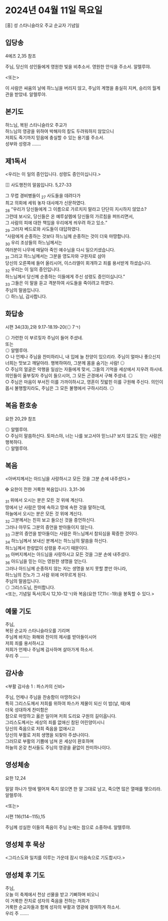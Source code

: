 # 2024년 04월 11일 목요일

[홍] 성 스타니슬라오 주교 순교자 기념일  


## 입당송

4에즈 2,35 참조

주님, 당신의 성인들에게 영원한 빛을 비추소서. 영원한 안식을 주소서. 알렐루야.  
  
<또는>  
  
이 사람은 싸움의 날에 하느님을 버리지 않고, 주님의 계명을 충실히 지켜, 승리의 월계관을 받았네. 알렐루야.  
## 본기도

하느님, 복된 스타니슬라오 주교가  
하느님의 영광을 위하여 박해자의 칼도 두려워하지 않았으니  
저희도 죽기까지 믿음에 충실할 수 있는 용기를 주소서.  
성부와 성령과 …….  
  
## 제1독서

<우리는 이 일의 증인입니다. 성령도 증인이십니다.>

▥ 사도행전의 말씀입니다. 5,27-33

그 무렵 경비병들이 <sub>27</sub> 사도들을 데려다가  
최고 의회에 세워 놓자 대사제가 신문하였다.  
<sub>28</sub> “우리가 당신들에게 그 이름으로 가르치지 말라고 단단히 지시하지 않았소?  
그런데 보시오, 당신들은 온 예루살렘에 당신들의 가르침을 퍼뜨리면서,  
그 사람의 피에 대한 책임을 우리에게 씌우려 하고 있소.”  
<sub>29</sub> 그러자 베드로와 사도들이 대답하였다.  
“사람에게 순종하는 것보다 하느님께 순종하는 것이 더욱 마땅합니다.  
<sub>30</sub> 우리 조상들의 하느님께서는  
여러분이 나무에 매달아 죽인 예수님을 다시 일으키셨습니다.  
<sub>31</sub> 그리고 하느님께서는 그분을 영도자와 구원자로 삼아  
당신의 오른쪽에 들어 올리시어, 이스라엘이 회개하고 죄를 용서받게 하셨습니다.  
<sub>32</sub> 우리는 이 일의 증인입니다.  
하느님께서 당신께 순종하는 이들에게 주신 성령도 증인이십니다.”  
<sub>33</sub> 그들은 이 말을 듣고 격분하여 사도들을 죽이려고 하였다.  
주님의 말씀입니다.  
◎ 하느님, 감사합니다.  
  
## 화답송

시편 34(33),2와 9.17-18.19-20(◎ 7ㄱ)

◎ 가련한 이 부르짖자 주님이 들어 주셨네.  
또는  
◎ 알렐루야.  
○ 나 언제나 주님을 찬미하리니, 내 입에 늘 찬양이 있으리라. 주님이 얼마나 좋으신지 너희는 맛보고 깨달아라. 행복하여라, 그분께 몸을 숨기는 사람! ◎  
○ 주님의 얼굴은 악행을 일삼는 자들에게 맞서, 그들의 기억을 세상에서 지우려 하시네. 의인들이 울부짖자 주님이 들으시어, 그 모든 곤경에서 구해 주셨네. ◎  
○ 주님은 마음이 부서진 이를 가까이하시고, 영혼이 짓밟힌 이를 구원해 주신다. 의인이 몹시 불행할지라도, 주님은 그 모든 불행에서 구하시리라. ◎  
  
## 복음 환호송

요한 20,29 참조

◎ 알렐루야.  
○ 주님이 말씀하신다. 토마스야, 너는 나를 보고서야 믿느냐? 보지 않고도 믿는 사람은 행복하다.  
◎ 알렐루야.  
  
## 복음

<아버지께서는 아드님을 사랑하시고 모든 것을 그분 손에 내주셨다.>

✠ 요한이 전한 거룩한 복음입니다. 3,31-36

<sub>31</sub> 위에서 오시는 분은 모든 것 위에 계신다.  
땅에서 난 사람은 땅에 속하고 땅에 속한 것을 말하는데,  
하늘에서 오시는 분은 모든 것 위에 계신다.  
<sub>32</sub> 그분께서는 친히 보고 들으신 것을 증언하신다.  
그러나 아무도 그분의 증언을 받아들이지 않는다.  
<sub>33</sub> 그분의 증언을 받아들이는 사람은 하느님께서 참되심을 확증한 것이다.  
<sub>34</sub> 하느님께서 보내신 분께서는 하느님의 말씀을 하신다.  
하느님께서 한량없이 성령을 주시기 때문이다.  
<sub>35</sub> 아버지께서는 아드님을 사랑하시고 모든 것을 그분 손에 내주셨다.  
<sub>36</sub> 아드님을 믿는 이는 영원한 생명을 얻는다.  
그러나 아드님께 순종하지 않는 자는 생명을 보지 못할 뿐만 아니라,  
하느님의 진노가 그 사람 위에 머무르게 된다.  
주님의 말씀입니다.  
◎ 그리스도님, 찬미합니다.  
<또는, 기념일 독서(묵시 12,10-12ㄱ)와 복음(요한 17,11ㄷ-19)을 봉독할 수 있다.>  
  
## 예물 기도

주님,  
복된 순교자 스타니슬라오를 기리며  
주님께 바치는 화해와 찬미의 제사를 받아들이시어  
저희 죄를 용서하시고  
저희가 언제나 주님께 감사하며 살아가게 하소서.  
우리 주 …….  
  
## 감사송

<부활 감사송 1 : 파스카의 신비>

주님, 언제나 주님을 찬송함이 마땅하오나  
특히 그리스도께서 저희를 위하여 파스카 제물이 되신 이 밤(날, 때)에  
더욱 성대하게 찬미함은  
참으로 마땅하고 옳은 일이며 저희 도리요 구원의 길이옵니다.  
그리스도께서는 세상의 죄를 없애신 참된 어린양이시니  
당신의 죽음으로 저희 죽음을 없애시고  
당신의 부활로 저희 생명을 되찾아 주셨나이다.  
그러므로 부활의 기쁨에 넘쳐 온 세상이 환호하며  
하늘의 온갖 천사들도 주님의 영광을 끝없이 찬미하나이다.  
  
## 영성체송

요한 12,24

밀알 하나가 땅에 떨어져 죽지 않으면 한 알 그대로 남고, 죽으면 많은 열매를 맺으리라. 알렐루야.  
  
<또는>  
  
시편 116(114─115),15  
  
주님께 성실한 이들의 죽음이 주님 눈에는 참으로 소중하네. 알렐루야.  
## 영성체 후 묵상

<그리스도와 일치를 이루는 가운데 잠시 마음속으로 기도합시다.>  
## 영성체 후 기도

주님,  
오늘 이 축제에서 천상 선물을 받고 기뻐하며 비오니  
이 거룩한 잔치로 성자의 죽음을 전하는 저희가  
거룩한 순교자들과 함께 성자의 부활과 영광에 참여하게 하소서.  
우리 주 …….